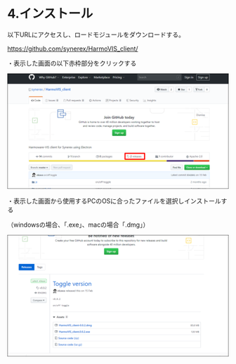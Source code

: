 # 4.インストール

以下URLにアクセスし、ロードモジュールをダウンロードする。

https://github.com/synerex/HarmoVIS_client/

・表示した画面の以下赤枠部分をクリックする

![img](../img/0400/0401.png)



・表示した画面から使用するPCのOSに合ったファイルを選択しインストールする

（windowsの場合、「.exe」、macの場合「.dmg」）

![img](../img/0400/0402.png)

